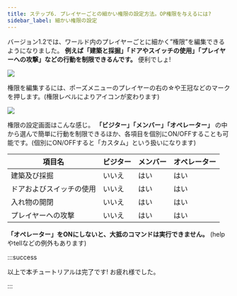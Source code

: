 ```yaml
---
title: ステップ6. プレイヤーごとの細かい権限の設定方法。OP権限を与えるには?
sidebar_label: 細かい権限の設定
---
```


バージョン1.2では、ワールド内のプレイヤーごとに細かく”権限”を編集できるようになりました。 **例えば「建築と採掘」「ドアやスイッチの使用」「プレイヤーへの攻撃」などの行動を制限できるんです。** 便利でしょ!

![](https://cdn-ak.f.st-hatena.com/images/fotolife/s/sasigume/20210208/20210208095138.png)

権限を編集するには、ポーズメニューのプレイヤーの右の☆や王冠などのマークを押します。(権限レベルによりアイコンが変わります)

![](https://cdn-ak.f.st-hatena.com/images/fotolife/s/sasigume/20210208/20210208095117.png)

権限の設定画面はこんな感じ。 **「ビジター」「メンバー」「オペレーター」** の中から選んで簡単に行動を制限できるほか、各項目を個別にON/OFFすることも可能です。(個別にON/OFFすると「カスタム」という扱いになります)

<table>
<thead>
<tr>
<th> 項目名 </th>
<th> ビジター </th>
<th> メンバー </th>
<th> オペレーター </th>
</tr>
</thead>
<tbody>
<tr>
<td> 建築及び採掘 </td>
<td> いいえ </td>
<td> はい </td>
<td> はい </td>
</tr>
<tr>
<td> ドアおよびスイッチの使用 </td>
<td> いいえ </td>
<td> はい </td>
<td> はい </td>
</tr>
<tr>
<td> 入れ物の開閉 </td>
<td> いいえ </td>
<td> はい </td>
<td> はい </td>
</tr>
<tr>
<td> プレイヤーへの攻撃 </td>
<td> いいえ </td>
<td> はい </td>
<td> はい </td>
</tr>
</tbody></table>

**「オペレーター」をONにしないと、大抵のコマンドは実行できません。** (helpやtellなどの例外もあります)

:::success

以上で本チュートリアルは完了です! お疲れ様でした。

:::
